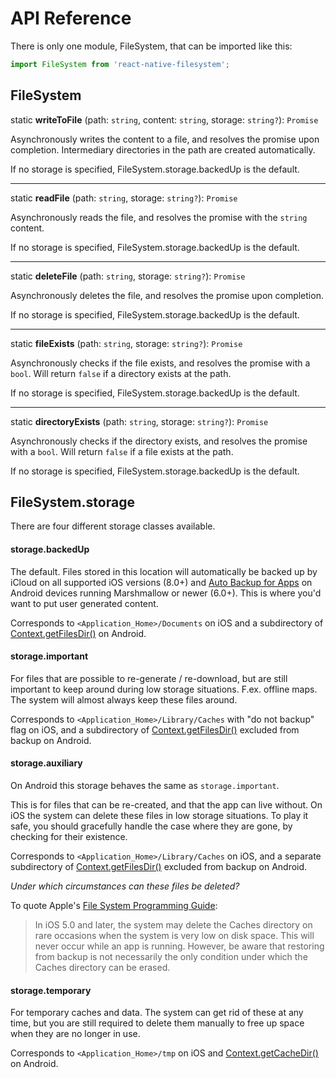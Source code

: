 # API Reference

There is only one module, FileSystem, that can be imported like this:

```javascript
import FileSystem from 'react-native-filesystem';
```

## FileSystem

static **writeToFile** (path: `string`, content: `string`, storage: `string?`): `Promise`

Asynchronously writes the content to a file, and resolves the promise upon completion.
Intermediary directories in the path are created automatically.

If no storage is specified, FileSystem.storage.backedUp is the default.

---
static **readFile** (path: `string`, storage: `string?`): `Promise`

Asynchronously reads the file, and resolves the promise with the `string` content.

If no storage is specified, FileSystem.storage.backedUp is the default.

---
static **deleteFile** (path: `string`, storage: `string?`): `Promise`

Asynchronously deletes the file, and resolves the promise upon completion.

If no storage is specified, FileSystem.storage.backedUp is the default.

---
static **fileExists** (path: `string`, storage: `string?`): `Promise`

Asynchronously checks if the file exists, and resolves the promise with a `bool`. Will return
`false` if a directory exists at the path.

If no storage is specified, FileSystem.storage.backedUp is the default.

---
static **directoryExists** (path: `string`, storage: `string?`): `Promise`

Asynchronously checks if the directory exists, and resolves the promise with a `bool`. Will return
`false` if a file exists at the path.

If no storage is specified, FileSystem.storage.backedUp is the default.

## FileSystem.storage

There are four different storage classes available. 

#### storage.backedUp

The default. Files stored in this location will automatically be backed up by iCloud on all 
supported iOS versions (8.0+) and 
[Auto Backup for Apps](https://developer.android.com/guide/topics/data/autobackup.html) on Android
devices running Marshmallow or newer (6.0+). This is where you'd want to put user generated content.

Corresponds to `<Application_Home>/Documents` on iOS and a subdirectory of
[Context.getFilesDir()](https://developer.android.com/reference/android/content/Context.html#getFilesDir()) 
on Android.

#### storage.important

For files that are possible to re-generate / re-download, but are still important to keep 
around during low storage situations. F.ex. offline maps. The system will almost always keep these 
files around.

Corresponds to `<Application_Home>/Library/Caches` with "do not backup" flag on iOS, and a 
subdirectory of
[Context.getFilesDir()](https://developer.android.com/reference/android/content/Context.html#getFilesDir()) 
excluded from backup on Android.

#### storage.auxiliary

On Android this storage behaves the same as `storage.important`.

This is for files that can be re-created, and that the app can live without. On iOS the system can 
delete these files in low storage situations. To play it safe, you should gracefully handle the 
case where they are gone, by checking for their existence.

Corresponds to `<Application_Home>/Library/Caches` on iOS, and a separate subdirectory of
[Context.getFilesDir()](https://developer.android.com/reference/android/content/Context.html#getFilesDir()) 
excluded from backup on Android.

*Under which circumstances can these files be deleted?*

To quote Apple's 
[File System Programming Guide](https://developer.apple.com/library/content/documentation/FileManagement/Conceptual/FileSystemProgrammingGuide/FileSystemOverview/FileSystemOverview.html):

> In iOS 5.0 and later, the system may delete the Caches directory on rare occasions when the system 
> is very low on disk space. This will never occur while an app is running. However, be aware that 
> restoring from backup is not necessarily the only condition under which the Caches directory can 
> be erased.


#### storage.temporary

For temporary caches and data. The system can get rid of these at any time, but you are 
still required to delete them manually to free up space when they are no longer in use.

Corresponds to `<Application_Home>/tmp` on iOS and 
[Context.getCacheDir()](https://developer.android.com/reference/android/content/Context.html#getCacheDir()) 
on Android.
